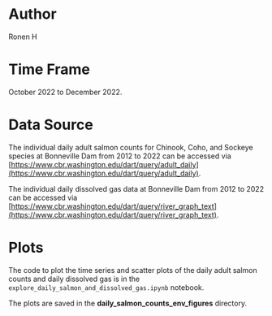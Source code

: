 # Author
Ronen H  

# Time Frame
October 2022 to December 2022.  

# Data Source
The individual daily adult salmon counts for Chinook, Coho, and Sockeye species at Bonneville Dam from 2012 to 2022 can be accessed via [https://www.cbr.washington.edu/dart/query/adult_daily](https://www.cbr.washington.edu/dart/query/adult_daily).  

The individual daily dissolved gas data at Bonneville Dam from 2012 to 2022 can be accessed via [https://www.cbr.washington.edu/dart/query/river_graph_text](https://www.cbr.washington.edu/dart/query/river_graph_text).

# Plots
The code to plot the time series and scatter plots of the daily adult salmon counts and daily dissolved gas is in the `explore_daily_salmon_and_dissolved_gas.ipynb` notebook.  

The plots are saved in the **daily_salmon_counts_env_figures** directory.
